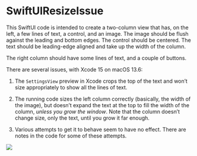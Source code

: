 # SwiftUIResizeIssue

This SwiftUI code is intended to create a two-column view that has, on the
left, a few lines of text, a control, and an image. The image should be flush
against the leading and bottom edges. The control should be centered. The text
should be leading-edge aligned and take up the width of the column.

The right column should have some lines of text, and a couple of buttons.

There are several issues, with Xcode 15 on macOS 13.6:

1. The `SettingsView` preview in Xcode crops the top of the text and won’t
	size appropriately to show all the lines of text.

2. The running code sizes the left column correctly (basically, the width
	of the image), but doesn’t expand the text at the top to fill the width
	of the column, *unless you grow the window*. Note that the column
	doesn’t change size, only the text, until you grow it far enough.
	
3. Various attempts to get it to behave seem to have no effect. There are notes
	in the code for some of these attempts.

![](https://i.imgur.com/T4g6UCI.gif)
